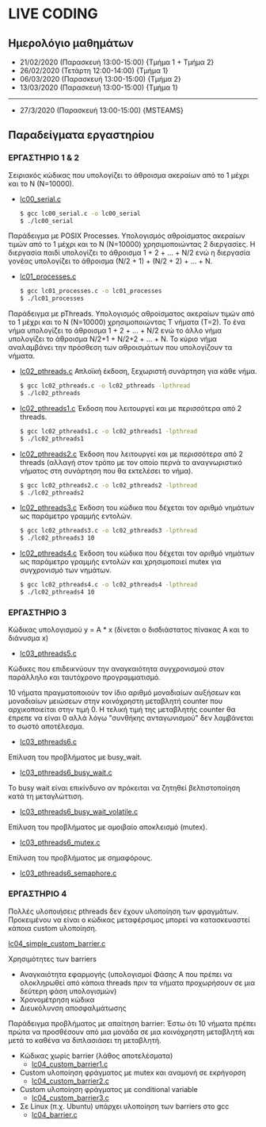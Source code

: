 # LIVE CODING

## Ημερολόγιο μαθημάτων

* 21/02/2020 (Παρασκευή 13:00-15:00) {Τμήμα 1 + Τμήμα 2}
* 26/02/2020 (Τετάρτη 12:00-14:00)   {Τμήμα 1}
* 06/03/2020 (Παρασκευή 13:00-15:00) {Τμήμα 2}
* 13/03/2020 (Παρασκευή 13:00-15:00) {Τμήμα 1}

---

* 27/3/2020 (Παρασκευή 13:00-15:00) {MSTEAMS}
  
## Παραδείγματα εργαστηρίου

### ΕΡΓΑΣΤΗΡΙΟ 1 & 2

Σειριακός κώδικας που υπολογίζει το άθροισμα ακεραίων από το 1 μέχρι και το Ν (Ν=10000).

* [lc00_serial.c](./lc00_serial.c)

    ```bash
    $ gcc lc00_serial.c -o lc00_serial
    $ ./lc00_serial
    ```

Παράδειγμα με POSIX Processes. Υπολογισμός αθροίσματος ακεραίων τιμών από το 1 μέχρι και το Ν (Ν=10000) χρησιμοποιώντας 2 διεργασίες. Η διεργασία παιδί υπολογίζει το άθροισμα 1 + 2 + ... + Ν/2 ενώ η διεργασία γονέας υπολογίζει το άθροισμα (Ν/2 + 1) + (Ν/2 + 2) + ... + Ν.

* [lc01_processes.c](./lc01_processes.c)

    ```bash
    $ gcc lc01_processes.c -o lc01_processes
    $ ./lc01_processes
    ```

Παράδειγμα με pThreads. Υπολογισμός αθροίσματος ακεραίων τιμών από το 1 μέχρι και το Ν (Ν=10000) χρησιμοποιώντας Τ νήματα (Τ=2). Το ένα νήμα υπολογίζει το άθροισμα 1 + 2 + ... + Ν/2 ενώ το άλλο νήμα υπολογίζει το άθροισμα Ν/2+1 + Ν/2+2 + ... + Ν. Το κύριο νήμα αναλαμβάνει την πρόσθεση των αθροισμάτων που υπολογίζουν τα νήματα.

* [lc02_pthreads.c](./lc02_pthreads.c) Απλοϊκή έκδοση, ξεχωριστή συνάρτηση για κάθε νήμα.

    ```bash
    $ gcc lc02_pthreads.c -o lc02_pthreads -lpthread
    $ ./lc02_pthreads
    ```

* [lc02_pthreads1.c](./lc02_pthreads1.c) Έκδοση που λειτουργεί και με περισσότερα από 2 threads.

    ```bash
    $ gcc lc02_pthreads1.c -o lc02_pthreads1 -lpthread
    $ ./lc02_pthreads1
    ```

* [lc02_pthreads2.c](./lc02_pthreads2.c) Έκδοση που λειτουργεί και με περισσότερα από 2 threads (αλλαγή στον τρόπο με τον οποίο περνά το αναγνωριστικό νήματος στη συνάρτηση που θα εκτελέσει το νήμα).

    ```bash
    $ gcc lc02_pthreads2.c -o lc02_pthreads2 -lpthread
    $ ./lc02_pthreads2
    ```

* [lc02_pthreads3.c](./lc02_pthreads3.c) Έκδοση του κώδικα που δέχεται τον αριθμό νημάτων ως παράμετρο γραμμής εντολών.

    ```bash
    $ gcc lc02_pthreads3.c -o lc02_pthreads3 -lpthread
    $ ./lc02_pthreads3 10
    ```

* [lc02_pthreads4.c](./lc02_pthreads4.c) Έκδοση του κώδικα που δέχεται τον αριθμό νημάτων ως παράμετρο γραμμής εντολών και χρησιμοποιεί mutex για συγχρονισμό των νημάτων.

    ```bash
    $ gcc lc02_pthreads4.c -o lc02_pthreads4 -lpthread
    $ ./lc02_pthreads4 10
    ```

### ΕΡΓΑΣΤΗΡΙΟ 3

Κώδικας υπολογισμού y = A * x (δίνεται ο δισδιάστατος πίνακας Α και το διάνυσμα x)

* [lc03_pthreads5.c](./lc03_pthreads5.c)
  
Κώδικες που επιδεικνύουν την αναγκαιότητα συγχρονισμού στον παράλληλο και ταυτόχρονο προγραμματισμό.

10 νήματα πραγματοποιούν τον ίδιο αριθμό μοναδιαίων αυξήσεων και μοναδιαίων μειώσεων στην κοινόχρηστη μεταβλητή counter που αρχικοποιείται στην τιμή 0. Η τελική τιμή της μεταβλητής counter θα έπρεπε να είναι 0 αλλά λόγω "συνθήκης ανταγωνισμού" δεν λαμβάνεται το σωστό αποτέλεσμα.

* [lc03_pthreads6.c](./lc03_pthreads6.c)

Επίλυση του προβλήματος με busy_wait.

* [lc03_pthreads6_busy_wait.c](./lc03_pthreads6_busy_wait.c)

Το busy wait είναι επικίνδυνο αν πρόκειται να ζητηθεί βελτιστοποίηση κατά τη μεταγλώττιση.

* [lc03_pthreads6_busy_wait_volatile.c](./lc03_pthreads6_busy_wait_volatile.c)

Επίλυση του προβλήματος με αμοιβαίο αποκλεισμό (mutex).

* [lc03_pthreads6_mutex.c](./lc03_pthreads6_mutex.c)

Επίλυση του προβλήματος με σημαφόρους.

* [lc03_pthreads6_semaphore.c](./lc03_pthreads6_semaphore.c)

### ΕΡΓΑΣΤΗΡΙΟ 4

Πολλές υλοποιήσεις pthreads δεν έχουν υλοποίηση των φραγμάτων. Προκειμένου να είναι ο κώδικας μεταφέρσιμος μπορεί να κατασκευαστεί κάποια custom υλοποίηση.

[lc04_simple_custom_barrier.c](./lc04_simple_custom_barrier.c)

Χρησιμότητες των barriers

* Αναγκαιότητα εφαρμογής (υπολογισμοί Φάσης Α που πρέπει να ολοκληρωθεί από κάποια threads πριν τα νήματα προχωρήσουν σε μια δεύτερη φάση υπολογισμών)
* Χρονομέτρηση κώδικα
* Διευκόλυνση αποσφαλμάτωσης

Παράδειγμα προβλήματος με απαίτηση barrier: Έστω ότι 10 νήματα πρέπει πρώτα να προσθέσουν από μια μονάδα σε μια κοινόχρηστη μεταβλητή και μετά το καθένα να διπλασιάσει τη μεταβλητή.

* Κώδικας χωρίς barrier (λάθος αποτελέσματα)
  * [lc04_custom_barrier1.c](./lc04_custom_barrier1.c)
* Custom υλοποίηση φράγματος με mutex και αναμονή σε εκρήγορση
  * [lc04_custom_barrier2.c](./lc04_custom_barrier2.c)
* Custom υλοποίηση φράγματος με conditional variable
  * [lc04_custom_barrier3.c](./lc04_custom_barrier3.c)
* Σε Linux (π.χ. Ubuntu) υπάρχει υλοποίηση των barriers στο gcc
  * [lc04_barrier.c](./lc04_barrier.c)
